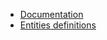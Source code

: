 ﻿- [Documentation](https://docs.gitlab.com/ee/api/)
- [Entities definitions](https://gitlab.com/gitlab-org/gitlab-ce/blob/30c960d4eee9a4814e593abef8e13cd52914bd88/lib/api/entities.rb)